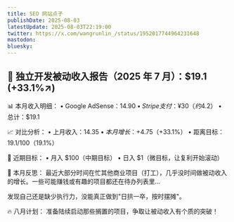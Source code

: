 ```yaml
---
title: SEO 网站点子
publishDate: 2025-08-03
latestUpdate: 2025-08-03T22:19:00
twitter: https://x.com/wangrunlin_/status/1952017744964231648
mastodon:
bluesky:
---
```


## 🚀 独立开发被动收入报告（2025 年 7 月）：$19.1 (+33.1%↗️)

📊 本月收入明细：
• Google AdSense：$14.90
• Stripe 支付：¥30（约$4.2）
• 总计：$19.1

📈 对比分析：
• 上月收入：$14.35
• 本月增长：+$4.75（+33.1%）
• 距离目标：$19.1/$100（19.1%）

🎯 近期目标：
• 月入 $100（中期目标）
• 日入 $1（微目标，让复利开始滚动）

💭 本月反思：
最近大部分时间在忙其他商业项目（打工），几乎没时间做被动收入的增长。一些可能赚钱或有趣的项目都还在待办列表里...

发现自己还是缺少执行力，没能真正做到"日拱一卒，按时摆摊"。

🔥 八月计划：
准备陆续启动那些搁置的项目，争取让被动收入有个质的突破！
